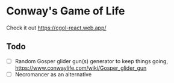 # Conway's Game of Life

Check it out https://cgol-react.web.app/

## Todo

- [ ] Random Gosper glider gun(s) generator to keep things going, https://www.conwaylife.com/wiki/Gosper_glider_gun
- [ ] Necromancer as an alternative
